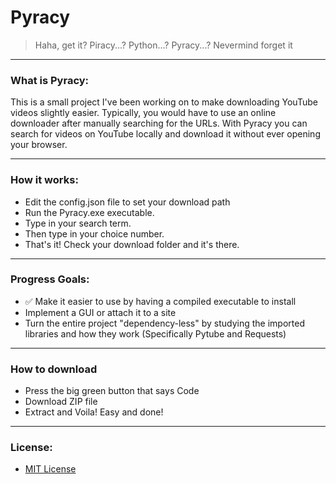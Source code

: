 # Pyracy
> Haha, get it? Piracy...? Python...? Pyracy...? Nevermind forget it

---

### What is Pyracy:
This is a small project I've been working on to make downloading
YouTube videos slightly easier. Typically, you would have to use an
online downloader after manually searching for the URLs. With 
Pyracy you can search for videos on YouTube locally and download
it without ever opening your browser.

---

### How it works:
- Edit the config.json file to set your download path
- Run the Pyracy.exe executable.
- Type in your search term.
- Then type in your choice number.
- That's it! Check your download folder and it's there.

---

### Progress Goals:
- :white_check_mark: Make it easier to use by having a compiled executable to install
- Implement a GUI or attach it to a site
- Turn the entire project "dependency-less" by studying the imported libraries 
and how they work (Specifically Pytube and Requests)

---

### How to download
- Press the big green button that says Code
- Download ZIP file
- Extract and Voila! Easy and done!

---

### License:
- [MIT License](https://choosealicense.com/licenses/mit/)